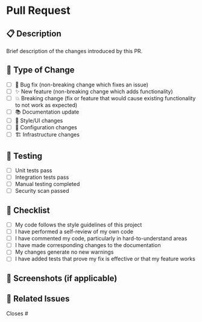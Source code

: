 # Pull Request

## 📋 Description
Brief description of the changes introduced by this PR.

## 🔄 Type of Change
- [ ] 🐛 Bug fix (non-breaking change which fixes an issue)
- [ ] ✨ New feature (non-breaking change which adds functionality)
- [ ] 💥 Breaking change (fix or feature that would cause existing functionality to not work as expected)
- [ ] 📚 Documentation update
- [ ] 🎨 Style/UI changes
- [ ] 🔧 Configuration changes
- [ ] 🏗️ Infrastructure changes

## 🧪 Testing
- [ ] Unit tests pass
- [ ] Integration tests pass
- [ ] Manual testing completed
- [ ] Security scan passed

## 📝 Checklist
- [ ] My code follows the style guidelines of this project
- [ ] I have performed a self-review of my own code
- [ ] I have commented my code, particularly in hard-to-understand areas
- [ ] I have made corresponding changes to the documentation
- [ ] My changes generate no new warnings
- [ ] I have added tests that prove my fix is effective or that my feature works

## 📸 Screenshots (if applicable)
<!-- Add screenshots here -->

## 🔗 Related Issues
Closes #<!-- issue number -->